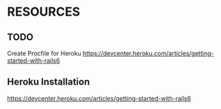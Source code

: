 # RESOURCES

## TODO
Create Procfile for Heroku
https://devcenter.heroku.com/articles/getting-started-with-rails6

## Heroku Installation
https://devcenter.heroku.com/articles/getting-started-with-rails6